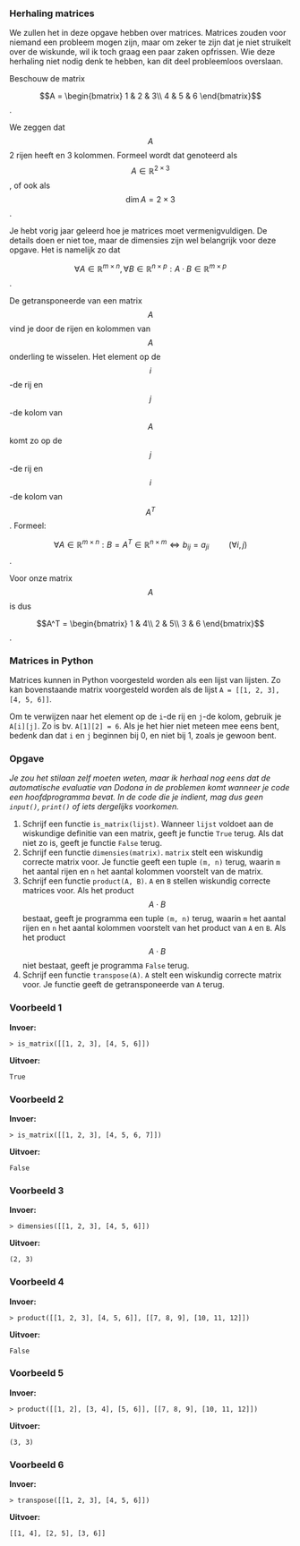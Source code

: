 ### Herhaling matrices
We zullen het in deze opgave hebben over matrices. Matrices zouden voor niemand een probleem mogen zijn, maar om zeker te zijn dat je niet struikelt over de wiskunde, wil ik toch graag een paar zaken opfrissen. Wie deze herhaling niet nodig denk te hebben, kan dit deel probleemloos overslaan.

Beschouw de matrix 

$$A = \begin{bmatrix}
1 & 2 & 3\\
4 & 5 & 6
\end{bmatrix}$$.

We zeggen dat $$A$$ 2 rijen heeft en 3 kolommen. Formeel wordt dat genoteerd als $$A \in \mathbb{R}^{2 \times 3}$$, of ook als $$\dim A = 2 \times 3$$.

Je hebt vorig jaar geleerd hoe je matrices moet vermenigvuldigen. De details doen er niet toe, maar de dimensies zijn wel belangrijk voor deze opgave. Het is namelijk zo dat 

$$\forall A \in \mathbb{R}^{m \times n}, \forall B \in \mathbb{R}^{n \times p}: A \cdot B \in \mathbb{R}^{m \times p}$$.

De getransponeerde van een matrix $$A$$ vind je door de rijen en kolommen van $$A$$ onderling te wisselen. Het element op de $$i$$-de rij en $$j$$-de kolom van $$A$$ komt zo op de $$j$$-de rij en $$i$$-de kolom van $$A^T$$. Formeel: 

$$\forall A \in \mathbb{R}^{m \times n}: B = A^T \in \mathbb{R}^{n \times m} \Leftrightarrow b_{ij} = a_{ji} \hspace{1cm} (\forall i, j)$$. 

Voor onze matrix $$A$$ is dus 

$$A^T = \begin{bmatrix}
1 & 4\\
2 & 5\\
3 & 6
\end{bmatrix}$$.

### Matrices in Python

Matrices kunnen in Python voorgesteld worden als een lijst van lijsten. Zo kan bovenstaande matrix voorgesteld worden als de lijst `A = [[1, 2, 3], [4, 5, 6]]`. 

Om te verwijzen naar het element op de `i`-de rij en `j`-de kolom, gebruik je `A[i][j]`. Zo is bv. `A[1][2] = 6`. Als je het hier niet meteen mee eens bent, bedenk dan dat `i` en `j` beginnen bij 0, en niet bij 1, zoals je gewoon bent.

### Opgave

*Je zou het stilaan zelf moeten weten, maar ik herhaal nog eens dat de automatische evaluatie van Dodona in de problemen komt wanneer je code een hoofdprogramma bevat. In de code die je indient, mag dus geen `input()`, `print()` of iets dergelijks voorkomen.*

1. Schrijf een functie `is_matrix(lijst)`. Wanneer `lijst` voldoet aan de wiskundige definitie van een matrix, geeft je functie `True` terug. Als dat niet zo is, geeft je functie `False` terug.
2. Schrijf een functie `dimensies(matrix)`. `matrix` stelt een wiskundig correcte matrix voor. Je functie geeft een tuple `(m, n)` terug, waarin `m` het aantal rijen en `n` het aantal kolommen voorstelt van de matrix.
3. Schrijf een functie `product(A, B)`. `A` en `B` stellen wiskundig correcte matrices voor. Als het product $$A \cdot B$$ bestaat, geeft je programma een tuple `(m, n)` terug, waarin `m` het aantal rijen en `n` het aantal kolommen voorstelt van het product van `A` en `B`. Als het product $$A \cdot B$$ niet bestaat, geeft je programma `False` terug.
3. Schrijf een functie `transpose(A)`. `A` stelt een wiskundig correcte matrix voor. Je functie geeft de getransponeerde van `A` terug.


### Voorbeeld 1

**Invoer:**

    > is_matrix([[1, 2, 3], [4, 5, 6]])


**Uitvoer:**

    True


### Voorbeeld 2

**Invoer:**

    > is_matrix([[1, 2, 3], [4, 5, 6, 7]])


**Uitvoer:**

    False


### Voorbeeld 3

**Invoer:**

    > dimensies([[1, 2, 3], [4, 5, 6]])


**Uitvoer:**

    (2, 3)


### Voorbeeld 4

**Invoer:**

    > product([[1, 2, 3], [4, 5, 6]], [[7, 8, 9], [10, 11, 12]])


**Uitvoer:**

    False

### Voorbeeld 5

**Invoer:**

    > product([[1, 2], [3, 4], [5, 6]], [[7, 8, 9], [10, 11, 12]])


**Uitvoer:**

    (3, 3)


### Voorbeeld 6

**Invoer:**

    > transpose([[1, 2, 3], [4, 5, 6]])


**Uitvoer:**

    [[1, 4], [2, 5], [3, 6]]

